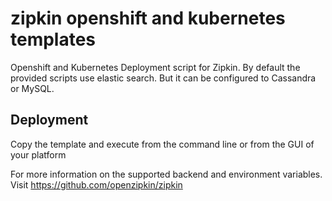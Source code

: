 # zipkin openshift and kubernetes templates
Openshift and Kubernetes Deployment script for Zipkin. By default the provided scripts use elastic search. But it can be configured to Cassandra or MySQL. 

## Deployment

Copy the template and execute from the command line or from the GUI of your platform

For more information on the supported backend and environment variables. Visit https://github.com/openzipkin/zipkin
